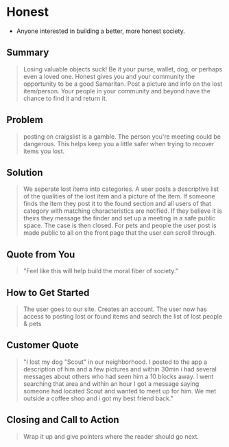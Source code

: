 # Honest #

<!-- 
> This material was originally posted [here](http://www.quora.com/What-is-Amazons-approach-to-product-development-and-product-management). It is reproduced here for posterities sake.

There is an approach called "working backwards" that is widely used at Amazon. They work backwards from the customer, rather than starting with an idea for a product and trying to bolt customers onto it. While working backwards can be applied to any specific product decision, using this approach is especially important when developing new products or features.

For new initiatives a product manager typically starts by writing an internal press release announcing the finished product. The target audience for the press release is the new/updated product's customers, which can be retail customers or internal users of a tool or technology. Internal press releases are centered around the customer problem, how current solutions (internal or external) fail, and how the new product will blow away existing solutions.

If the benefits listed don't sound very interesting or exciting to customers, then perhaps they're not (and shouldn't be built). Instead, the product manager should keep iterating on the press release until they've come up with benefits that actually sound like benefits. Iterating on a press release is a lot less expensive than iterating on the product itself (and quicker!).

If the press release is more than a page and a half, it is probably too long. Keep it simple. 3-4 sentences for most paragraphs. Cut out the fat. Don't make it into a spec. You can accompany the press release with a FAQ that answers all of the other business or execution questions so the press release can stay focused on what the customer gets. My rule of thumb is that if the press release is hard to write, then the product is probably going to suck. Keep working at it until the outline for each paragraph flows. 

Oh, and I also like to write press-releases in what I call "Oprah-speak" for mainstream consumer products. Imagine you're sitting on Oprah's couch and have just explained the product to her, and then you listen as she explains it to her audience. That's "Oprah-speak", not "Geek-speak".

Once the project moves into development, the press release can be used as a touchstone; a guiding light. The product team can ask themselves, "Are we building what is in the press release?" If they find they're spending time building things that aren't in the press release (overbuilding), they need to ask themselves why. This keeps product development focused on achieving the customer benefits and not building extraneous stuff that takes longer to build, takes resources to maintain, and doesn't provide real customer benefit (at least not enough to warrant inclusion in the press release).
 -->
 

 - Anyone interested in building a better, more honest society.

## Summary ##
  > Losing valuable objects suck! Be it your purse, wallet, dog, or perhaps even a loved one. Honest gives you and your community the opportunity to be a good Samaritan. Post a picture and info on the lost item/person. Your people in your community and beyond have the chance to find it and return it.

## Problem ##
  > posting on craigslist is a gamble. The person you're meeting could be dangerous. This helps keep you a little safer when trying to recover items you lost.

## Solution ##
  > We seperate lost items into categories. A user posts a descriptive list of the qualities of the lost item and a picture of the item. If someone finds the item they post it to the found section and all users of that category with matching characteristics are notified. If they believe it is theirs they message the finder and set up a meeting in a safe public space. The case is then closed. For pets and people the user post is made public to all on the front page that the user can scroll through.

## Quote from You ##
  > "Feel like this will help build the moral fiber of society."

## How to Get Started ##
  > The user goes to our site. Creates an account. The user now has access to posting lost or found items and search the list of lost people & pets

## Customer Quote ##
  > "I lost my dog "Scout" in our neighborhood. I posted to the app a description of him and a few pictures and within 30min i had several messages about others who had seen him a 10 blocks away. I went searching that area and within an hour I got a message saying someone had located Scout and wanted to meet up for him. We met outside a coffee shop and i got my best friend back." 

## Closing and Call to Action ##
  > Wrap it up and give pointers where the reader should go next.
    
